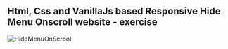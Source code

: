 Html, Css and VanillaJs based Responsive Hide Menu Onscroll website - exercise
---

![HideMenuOnScrool](https://github.com/r4nd3l/HideMenuOnScrool/blob/master/img/sample.gif)
